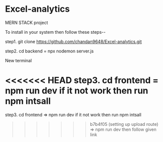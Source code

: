 # Excel-analytics
MERN STACK project

To install in your system then follow these steps--

step1. git clone https://github.com/chandan9648/Excel-analytics.git

step2. cd backend = npx nodemon server.js

New terminal

<<<<<<< HEAD
step3. cd frontend = npm run dev if it not work then run npm intsall
=======
step3. cd frontend => npm run dev if it not work then run npm intsall
>>>>>>> b7b4f05 (setting up upload route)
=> npm run dev
then follow given link


